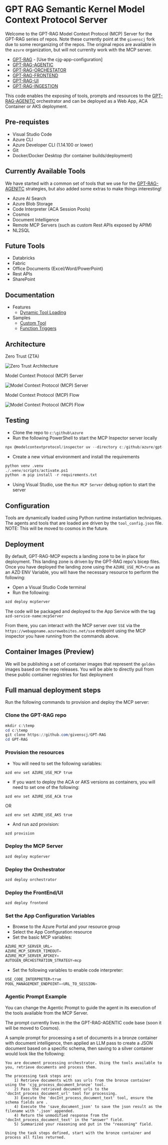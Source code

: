 # GPT RAG Semantic Kernel Model Context Protocol Server

Welcome to the GPT-RAG Model Context Protocol (MCP) Server for the GPT-RAG series of repos. Note these currently point at the `givenscj` fork due to some reorganizing of the repos. The original repos are available in the `azure` organization, but will not currenlty work with the MCP server.

- [GPT-RAG](https://github.com/givenscj/gpt-rag) - [Use the cjg-app-configuration]
- [GPT-RAG-AGENTIC](https://github.com/givenscj/gpt-rag-agentic)
- [GPT-RAG-ORCHESTATOR](https://github.com/givenscj/gpt-rag-orchestrator)
- [GPT-RAG-FRONTEND](https://github.com/givenscj/gpt-rag-frontend)
- [GPT-RAG-UI](https://github.com/givenscj/gpt-rag-ui)
- [GPT-RAG-INGESTION](https://github.com/givenscj/gpt-rag-ingestion)

This code enables the exposing of tools, prompts and resources to the [GPT-RAG-AGENITC](https://github.com/givenscj/gpt-rag-agentic) orchestrator and can be deployed as a Web App, ACA Container or AKS deployment.

## Pre-requistes

- Visual Studio Code
- Azure CLI
- Azure Developer CLI (1.14.100 or lower)
- Git
- Docker/Docker Desktop (for container builds/deployment)

## Currently Available Tools

We have started with a common set of tools that we use for the [GPT-RAG-AGENITC](https://github.com/givenscj/gpt-rag-agentic) strategies, but also added some extras to make things interesting!

- Azure AI Search
- Azure Blob Storage
- Code Interpreter (ACA Session Pools)
- Cosmos
- Document Intelligence
- Remote MCP Servers (such as custom Rest APIs exposed by APIM)
- NL2SQL

## Future Tools

- Databricks
- Fabric
- Office Documents (Excel/Word/PowerPoint)
- Rest APIs
- SharePoint

## Documentation

- Features
  - [Dynamic Tool Loading](/docs/features/dynamic_tool_loading.md)
- Samples
  - [Custom Tool](/docs/samples/custom_tool.md)
  - [Function Triggers](/docs/samples/function_trigger.md)

## Architecture

Zero Trust (ZTA)

![Zero Trust Architecture](media/architecture-zta.png "Zero Trust Architecture")

Model Context Protocol (MCP) Server

![Model Context Protocol (MCP) Server](media/mcp-server.png "Model Context Protocol (MCP) Server")

Model Context Protocol (MCP) Flow

![Model Context Protocol (MCP) Flow](media/mcp-flow.png "Model Context Protocol (MCP) Flow")

## Testing

- Clone the repo to `c:\github\azure`
- Run the following PowerShell to start the MCP Inspector server locally

```Powershell
npx @modelcontextprotocol/inspector uv --directory c:/github/azure/gpt-rag-mcp run server.py
```

- Create a new virtual environment and install the requirements

```python
python venv .venv
./.venv/scripts/activate.ps1
python -m pip install -r requirements.txt
```

- Using Visual Studio, use the `Run MCP Server` debug option to start the server

## Configuration

Tools are dynamically loaded using Python runtime instantiation techniques.  The agents and tools that are loaded are driven by the `tool_config.json` file. NOTE: This will be moved to cosmos in the future.

## Deployment

By default, GPT-RAG-MCP expects a landing zone to be in place for deployment.  This landing zone is driven by the GPT-RAG repo's bicep files.  Once you have deployed the landing zone using the `AZURE_USE_MCP=true` as an AZD ENV Variable, you will have the necessary resource to perform the following:

- Open a Visual Studio Code terminal
- Run the following:

```powershell
azd deploy mcpServer
```

The code will be packaged and deployed to the App Service with the tag `azd-service-name:mcpServer`

From there, you can interact with the MCP server over `SSE` via the `https://webappname.azurewebsites.net/sse` endpoint using the MCP inspector you have running from the commands above.

## Container Images (Preview)

We will be publishing a set of container images that represent the `golden` images based on the repo releases. You will be able to directly pull from these public container registries for fast deployment

## Full manual deployment steps

Run the following commands to provision and deploy the MCP server:

### Clone the GPT-RAG repo

```PowerShell
mkdir c:\temp
cd c:\temp
git clone https://github.com/givenscj/GPT-RAG
cd GPT-RAG
```

### Provision the resources

- You will need to set the following variables:

```text
azd env set AZURE_USE_MCP true
```

- If you want to deploy the ACA or AKS versions as containers, you will need to set one of the following:

```text
azd env set AZURE_USE_ACA true
```

OR

```text
azd env set AZURE_USE_AKS true
```

- And run azd provision:

```PowerShell
azd provision
```

### Deploy the MCP Server

```PowerShell
azd deploy mcpServer
```

### Deploy the Orchestrator

```PowerShell
azd deploy orchestrator
```

### Deploy the FrontEnd/UI

```PowerShell
azd deploy frontend
```

### Set the App Configuration Variables

- Browse to the Azure Portal and your resource group
- Select the App Configuration resource
- Set the basic MCP variables:

```python
AZURE_MCP_SERVER_URL=
AZURE_MCP_SERVER_TIMEOUT=
AZURE_MCP_SERVER_APIKEY=
AUTOGEN_ORCHESTRATION_STRATEGY=mcp
```

- Set the following variables to enable code interpreter:

```python
USE_CODE_INTERPRETER=true
POOL_MANAGEMENT_ENDPOINT=<URL_TO_SESSION>
```

### Agentic Prompt Example

You can change the Agentic Prompt to guide the agent in its execution of the tools available from the MCP Server.

The prompt currently lives in the the GPT-RAG-AGENTIC code base (soon it will be moved to Cosmos).

A sample prompt for processing a set of documents in a bronze container with document intelligence, then applied an LLM pass to create a JSON document based on a specific schema, then saving to a silver container would look like the following:

```text
You are document processing orchestrator. Using the tools available to you, retrieve documents and process them. 

The processing task steps are: 
	1) Retrieve documents with sas urls from the bronze container using the 'cjg_process_document_bronze' tool.
	2) Pass the retrieved document urls to the 'docInt_process_document_url' tool for processing.
	3) Execute the 'docInt_process_document_text' tool, ensure the schema fields are .
	4) Execute the 'save_document_json' to save the json result as the filename with '.json' appended.
	4) Return the unmodified response from the 'docInt_process_document_text' in the "answer" field.
	5) Summarized your reasoning and put in the "reasoning" field.
	
Using the task steps defined, start with the bronze container and process all files returned.
```
